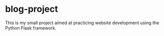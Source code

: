 # blog-project
This is my small project aimed at practicing website development using the Python Flask framework.
